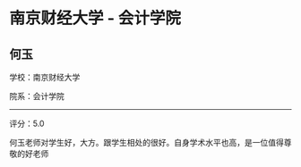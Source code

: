 # 南京财经大学 - 会计学院

## 何玉

学校：南京财经大学

院系：会计学院

* * *

评分：5.0

何玉老师对学生好，大方。跟学生相处的很好。自身学术水平也高，是一位值得尊敬的好老师